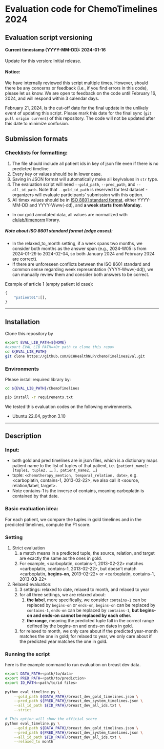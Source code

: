 # Evaluation code for ChemoTimelines 2024 

##  Evaluation script versioning

#### Current timestamp (YYYY-MM-DD): 2024-01-16
Update for this version: Initial release.

#### Notice:
We have internally reviewed this script multiple times. However, should there be any concerns or feedback (i.e., if you find errors in this code), please let us know. We are open to feedback on the code until February 16, 2024, and will respond within 3 calendar days.

February 21, 2024, is the cut-off date for the final update in the unlikely event of updating this script. Please mark this date for the final sync (`git pull origin current`) of this repository. The code will not be updated after this date to minimize confusion.


## Submission formats
### Checklists for formatting:
1. The file should include all patient ids in key of json file even if there is no predicted timeline.
2. Every key or values should be in lower case.
3. Saving in JSON format will automatically make all key/values in `str` type.
4. The evaluation script will need `--gold_path`, `--pred_path`, and `--all_id_path`. Note that `--gold_id_path` is reserved for test dataset - organizers will evaluate participants' submission with this option.
5. All timex values should be in [ISO 8601 standard format](https://en.wikipedia.org/wiki/ISO_8601), either YYYY-MM-DD and YYYY-Www(-dd), and **a week starts from Monday**. 
- In our gold annotated data, all values are normailzed with [clulab/timenorm](https://github.com/clulab/timenorm) library.

##### Note about ISO 8601 standard format (edge cases):
* In the relaxed_to_month setting, if a week spans two months, we consider both months as the answer span (e.g., 2024-W05 is from 2024-01-29 to 2024-02-04, so both January 2024 and February 2024 are correct).
* If there are unforeseen conflicts between the ISO 8601 standard and common sense regarding week representation (YYYY-Www(-dd)), we can manually review them and consider both answers to be correct. 


Example of article 1 (empty patient id case):
```python
{
    "patient01":[],
}
```
<hr>

## Installation

Clone this repository by
```bash
export EVAL_LIB_PATH=${HOME}
#export EVAL_LIB_PATH=<Or path to clone this repo>
cd ${EVAL_LIB_PATH}
git clone https://github.com/BCHHealthNLP/chemoTimelinesEval.git
``` 

### Environments
Please install required library by:
```bash
cd ${EVAL_LIB_PATH}/ChemoTimelines

pip install -r requirements.txt
```

We tested this evaluation codes on the following envirenments. 
* Ubuntu 22.04, python 3.10

<hr>

## Description

### Input:

- both gold and pred timelines are in json files, which is a dictionary maps patient name to the list of tuples of that patient, i.e. `{patient_name1: [tuple1, tuple2, ….], patient_name2, …}`
- tuple: `<chemotherapy_mention, temporal_relation, date>`, e.g. <carboplatin, contains-1, 2013-02-22>, we also call it <source, relation/label, target>.
- Note contains-1 is the inverse of contains, meaning carboplatin is contained by that date.

### Basic evaluation idea:

For each patient, we compare the tuples in gold timelines and in the predicted timelines, compute the F1 score.

### Setting

1. Strict evaluation
    1. a match means in a predicted tuple, the source, relation, and target are exactly the same as the ones in gold.
    2. For example, <carboplatin, contains-1, 2013-02-22> matches  <carboplatin, contains-1, 2013-02-22>, but doesn’t match  <carboplatin, **begins-on**, 2013-02-22> or  <carboplatin, contains-1, 2013-**03**-22> 
2. Relaxed evaluation:
    1. 3 settings: relaxed to date, relaxed to month, and relaxed to year
    2. for all three settings, we are relaxed about:
        1. **the label**, more specifically, we consider `contains-1` can be replaced by `begins-on` or `ends-on`, `begins-on` can be replaced by `contains-1`, `ends-on` can be replaced by `contains-1`, **but begins-on and ends-on cannot be replaced by each other.** 
        2. **the range**, meaning the predicted tuple fall in the correct range defined by the begins-on and ends-on dates in gold.
    3. for relaxed to month, we only care about if the predicted year-month matches the one in gold; for relaxed to year, we only care about if the predicted year matches the one in gold.
    
### Running the script
    
here is the example command to run evaluation on breast dev data.

```bash
export DATA_PATH=<path/to/data>
export PRED_PATH=<path/to/prediction>
export ID_PATH=<path/to/id files>
    
python eval_timeline.py \
    --gold_path ${DATA_PATH}/breast_dev_gold_timelines.json \
    --pred_path ${PRED_PATH}/breast_dev_system_timelines.json \
    --all_id_path ${ID_PATH}/breast_dev_all_ids.txt \
    --strict

# This option will show the official score
python eval_timeline.py \
    --gold_path ${DATA_PATH}/breast_dev_gold_timelines.json \
    --pred_path ${PRED_PATH}/breast_dev_system_timelines.json \
    --all_id_path ${ID_PATH}/breast_dev_all_ids.txt \
    --relaxed_to month
```

